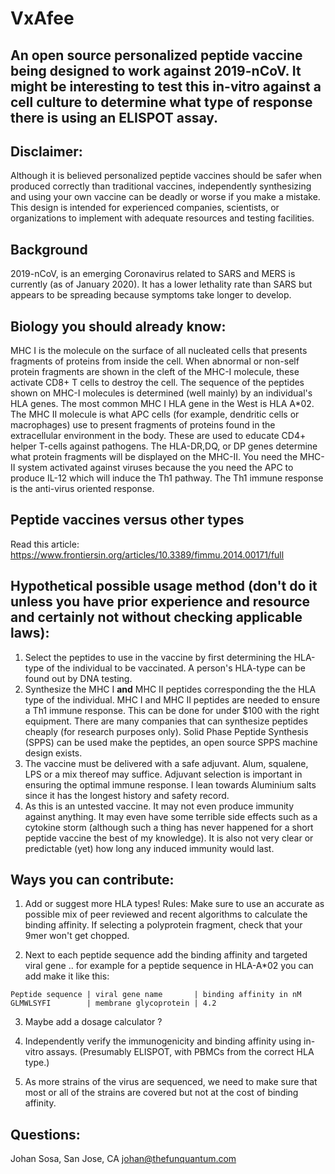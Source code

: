 # VxAfee 
## An open source personalized peptide vaccine being designed to work against 2019-nCoV. It might be interesting to test this in-vitro against a cell culture to determine what type of response there is using an ELISPOT assay. 

## Disclaimer: 
Although it is believed personalized peptide vaccines should be safer when produced correctly than traditional vaccines, independently synthesizing and using your own vaccine can be deadly or worse if you make a mistake. This design is intended for experienced companies, scientists, or organizations to implement with adequate resources and testing facilities.

## Background
2019-nCoV, is an emerging Coronavirus related to SARS and MERS is currently (as of January 2020). It has a lower lethality rate than SARS but appears to be spreading because symptoms take longer to develop.

## Biology you should already know:
MHC I is the molecule on the surface of all nucleated cells that presents fragments of proteins from inside the cell. When abnormal or non-self protein fragments are shown in the cleft of the MHC-I molecule, these activate CD8+ T cells to destroy the cell. The sequence of the peptides shown on MHC-I molecules is determined (well mainly) by an individual's HLA genes. The most common MHC I HLA gene in the West is HLA A\*02. The MHC II molecule is what APC cells (for example, dendritic cells or macrophages) use to present fragments of proteins found in the extracellular environment in the body. These are used to educate CD4+ helper T-cells against pathogens. The HLA-DR,DQ, or DP genes determine what protein fragments will  be displayed on the MHC-II. You need the MHC-II system activated against viruses because the you need the APC to produce IL-12 which will induce the Th1 pathway. The Th1 immune response is the anti-virus oriented response.

## Peptide vaccines versus other types
Read this article: https://www.frontiersin.org/articles/10.3389/fimmu.2014.00171/full

## Hypothetical possible usage method (don't do it unless you have prior experience and resource and certainly not without checking applicable laws):

1. Select the peptides to use in the vaccine by first determining the HLA-type of the individual to be vaccinated. A person's HLA-type can be found out by DNA testing.
2. Synthesize the MHC I **and** MHC II peptides corresponding the the HLA type of the individual. MHC I and MHC II peptides are needed to ensure a Th1 immune response. This can be done for under $100 with the right equipment. There are many companies that can synthesize peptides cheaply (for research purposes only). Solid Phase Peptide Synthesis (SPPS) can be used make the peptides, an open source SPPS machine design exists.
3. The vaccine must be delivered with a safe adjuvant. Alum, squalene, LPS or a mix thereof may suffice. Adjuvant selection is important in ensuring the optimal immune response. I lean towards Aluminium salts since it has the longest history and safety record.
4. As this is an untested vaccine. It may not even produce immunity against anything. It may even have some terrible side effects such as a cytokine storm (although such a thing has never happened for a short peptide vaccine the best of my knowledge). It is also not very clear or predictable (yet) how long any induced immunity would last. 

## Ways you can contribute:

1. Add or suggest more HLA types! Rules: Make sure to use an accurate as possible mix of peer reviewed and recent algorithms to calculate the binding affinity. If selecting a polyprotein fragment, check that your 9mer won't get chopped.

2. Next to each peptide sequence add the binding affinity and targeted viral gene .. for example for a peptide sequence in HLA-A\*02 you can add make it like this:
~~~~
Peptide sequence | viral gene name       | binding affinity in nM 
GLMWLSYFI        | membrane glycoprotein | 4.2                    
~~~~

3. Maybe add a dosage calculator ?

4. Independently verify the immunogenicity and binding affinity using in-vitro assays. (Presumably ELISPOT, with PBMCs from the correct HLA type.)

5. As more strains of the virus are sequenced, we need to make sure that most or all of the strains are covered but not at the cost of binding affinity.

## Questions: 
Johan Sosa,
San Jose, CA
johan@thefunquantum.com
